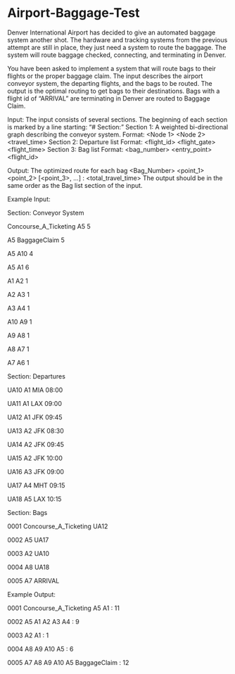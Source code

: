 # Airport-Baggage-Test

Denver International Airport has decided to give an automated baggage system another shot. The hardware and tracking systems from the previous attempt are still in place, they just need a system to route the baggage. The system will route baggage checked, connecting, and terminating in Denver.

You have been asked to implement a system that will route bags to their flights or the proper baggage claim. The input describes the airport conveyor system, the departing flights, and the bags to be routed. The output is the optimal routing to get bags to their destinations. Bags with a flight id of “ARRIVAL” are terminating in Denver are routed to Baggage Claim.

Input: The input consists of several sections. The beginning of each section is marked by a line starting: “# Section:” Section 1: A weighted bi-directional graph describing the conveyor system. Format: <Node 1> <Node 2> <travel_time> Section 2: Departure list Format: <flight_id> <flight_gate> <flight_time> Section 3: Bag list Format: <bag_number> <entry_point> <flight_id>

Output: The optimized route for each bag <Bag_Number> <point_1> <point_2> [<point_3>, …] : <total_travel_time> The output should be in the same order as the Bag list section of the input.

Example Input:

Section: Conveyor System

Concourse_A_Ticketing A5 5

A5 BaggageClaim 5

A5 A10 4

A5 A1 6

A1 A2 1

A2 A3 1

A3 A4 1

A10 A9 1

A9 A8 1

A8 A7 1

A7 A6 1

Section: Departures

UA10 A1 MIA 08:00

UA11 A1 LAX 09:00

UA12 A1 JFK 09:45

UA13 A2 JFK 08:30

UA14 A2 JFK 09:45

UA15 A2 JFK 10:00

UA16 A3 JFK 09:00

UA17 A4 MHT 09:15

UA18 A5 LAX 10:15

Section: Bags

0001 Concourse_A_Ticketing UA12

0002 A5 UA17

0003 A2 UA10

0004 A8 UA18

0005 A7 ARRIVAL

Example Output:

0001 Concourse_A_Ticketing A5 A1 : 11

0002 A5 A1 A2 A3 A4 : 9

0003 A2 A1 : 1

0004 A8 A9 A10 A5 : 6

0005 A7 A8 A9 A10 A5 BaggageClaim : 12
